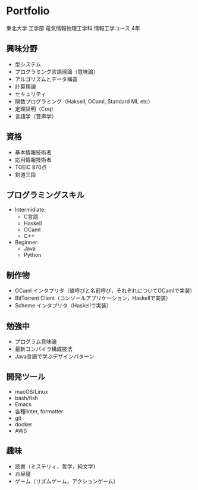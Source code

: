 # Portfolio
東北大学 工学部 電気情報物理工学科 情報工学コース 4年

## 興味分野
- 型システム
- プログラミング言語理論（意味論）
- アルゴリズムとデータ構造
- 計算理論
- セキュリティ
- 関数プログラミング（Haksell, OCaml, Standard ML etc）
- 定理証明（Coq)
- 言語学（音声学）

## 資格
- 基本情報技術者
- 応用情報技術者
- TOEIC 870点
- 剣道三段

## プログラミングスキル
- Intermidiate:
  - C言語
  - Haskell
  - OCaml
  - C++
- Beginner:
  - Java
  - Python

## 制作物
- OCaml インタプリタ（値呼びと名前呼び，それぞれについてOCamlで実装）
- BitTorrent Client（コンソールアプリケーション，Haskellで実装）
- Scheme インタプリタ（Haskellで実装）

## 勉強中
- プログラム意味論
- 最新コンパイラ構成技法
- Java言語で学ぶデザインパターン

## 開発ツール
- macOS/Linux
- bash/fish
- Emacs
- 各種linter, formatter
- git
- docker
- AWS

## 趣味
- 読書（ミステリィ，哲学，純文学）
- お昼寝
- ゲーム（リズムゲーム，アクションゲーム）


